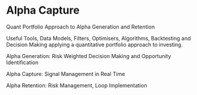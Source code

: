 # Alpha Capture
Quant Portfolio Approach to Alpha Generation and Retention

Useful Tools, Data Models, Filters, Optimisers, Algorithms, 
        Backtesting and Decision Making 
            applying a quantitative portfolio approach to investing.
            
Alpha Generation:
Risk Weighted Decision Making and Opportunity Identification

Alpha Capture: Signal Management in Real Time

Alpha Retention: Risk Management, Loop Implementation
